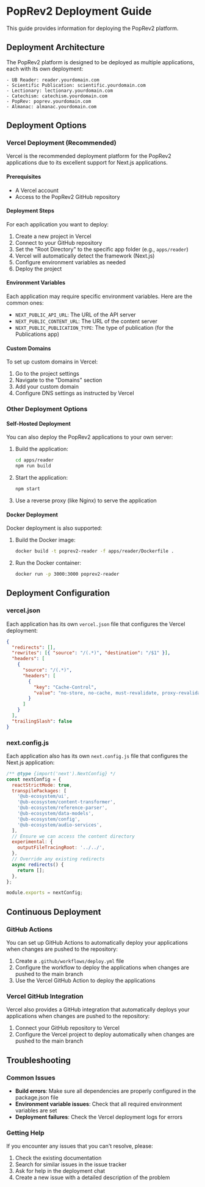 # PopRev2 Deployment Guide

This guide provides information for deploying the PopRev2 platform.

## Deployment Architecture

The PopRev2 platform is designed to be deployed as multiple applications, each with its own deployment:

```
- UB Reader: reader.yourdomain.com
- Scientific Publication: scientific.yourdomain.com
- Lectionary: lectionary.yourdomain.com
- Catechism: catechism.yourdomain.com
- PopRev: poprev.yourdomain.com
- Almanac: almanac.yourdomain.com
```

## Deployment Options

### Vercel Deployment (Recommended)

Vercel is the recommended deployment platform for the PopRev2 applications due to its excellent support for Next.js applications.

#### Prerequisites

- A Vercel account
- Access to the PopRev2 GitHub repository

#### Deployment Steps

For each application you want to deploy:

1. Create a new project in Vercel
2. Connect to your GitHub repository
3. Set the "Root Directory" to the specific app folder (e.g., `apps/reader`)
4. Vercel will automatically detect the framework (Next.js)
5. Configure environment variables as needed
6. Deploy the project

#### Environment Variables

Each application may require specific environment variables. Here are the common ones:

- `NEXT_PUBLIC_API_URL`: The URL of the API server
- `NEXT_PUBLIC_CONTENT_URL`: The URL of the content server
- `NEXT_PUBLIC_PUBLICATION_TYPE`: The type of publication (for the Publications app)

#### Custom Domains

To set up custom domains in Vercel:

1. Go to the project settings
2. Navigate to the "Domains" section
3. Add your custom domain
4. Configure DNS settings as instructed by Vercel

### Other Deployment Options

#### Self-Hosted Deployment

You can also deploy the PopRev2 applications to your own server:

1. Build the application:

   ```bash
   cd apps/reader
   npm run build
   ```

2. Start the application:

   ```bash
   npm start
   ```

3. Use a reverse proxy (like Nginx) to serve the application

#### Docker Deployment

Docker deployment is also supported:

1. Build the Docker image:

   ```bash
   docker build -t poprev2-reader -f apps/reader/Dockerfile .
   ```

2. Run the Docker container:
   ```bash
   docker run -p 3000:3000 poprev2-reader
   ```

## Deployment Configuration

### vercel.json

Each application has its own `vercel.json` file that configures the Vercel deployment:

```json
{
  "redirects": [],
  "rewrites": [{ "source": "/(.*)", "destination": "/$1" }],
  "headers": [
    {
      "source": "/(.*)",
      "headers": [
        {
          "key": "Cache-Control",
          "value": "no-store, no-cache, must-revalidate, proxy-revalidate"
        }
      ]
    }
  ],
  "trailingSlash": false
}
```

### next.config.js

Each application also has its own `next.config.js` file that configures the Next.js application:

```javascript
/** @type {import('next').NextConfig} */
const nextConfig = {
  reactStrictMode: true,
  transpilePackages: [
    '@ub-ecosystem/ui',
    '@ub-ecosystem/content-transformer',
    '@ub-ecosystem/reference-parser',
    '@ub-ecosystem/data-models',
    '@ub-ecosystem/config',
    '@ub-ecosystem/audio-services',
  ],
  // Ensure we can access the content directory
  experimental: {
    outputFileTracingRoot: '../../',
  },
  // Override any existing redirects
  async redirects() {
    return [];
  },
};

module.exports = nextConfig;
```

## Continuous Deployment

### GitHub Actions

You can set up GitHub Actions to automatically deploy your applications when changes are pushed to the repository:

1. Create a `.github/workflows/deploy.yml` file
2. Configure the workflow to deploy the applications when changes are pushed to the main branch
3. Use the Vercel GitHub Action to deploy the applications

### Vercel GitHub Integration

Vercel also provides a GitHub integration that automatically deploys your applications when changes are pushed to the repository:

1. Connect your GitHub repository to Vercel
2. Configure the Vercel project to deploy automatically when changes are pushed to the main branch

## Troubleshooting

### Common Issues

- **Build errors**: Make sure all dependencies are properly configured in the package.json file
- **Environment variable issues**: Check that all required environment variables are set
- **Deployment failures**: Check the Vercel deployment logs for errors

### Getting Help

If you encounter any issues that you can't resolve, please:

1. Check the existing documentation
2. Search for similar issues in the issue tracker
3. Ask for help in the deployment chat
4. Create a new issue with a detailed description of the problem
